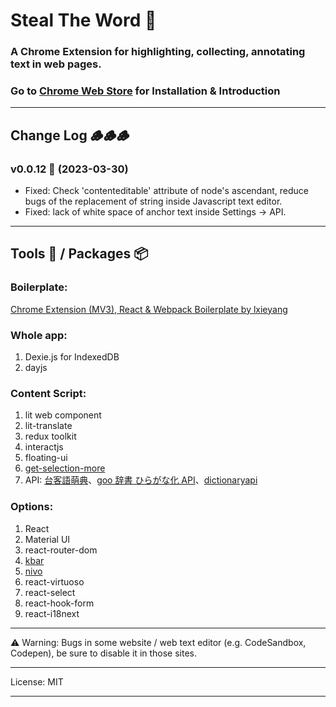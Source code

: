 # Steal The Word 🥷

### A Chrome Extension for highlighting, collecting, annotating text in web pages.

### Go to [Chrome Web Store](https://chrome.google.com/webstore/detail/steal-the-word/lolkalfaocfklgolbfblhdblhdppoaoa) for Installation & Introduction

---

## Change Log 🪵🪵🪵

### v0.0.12 🦑 (2023-03-30)

- Fixed: Check 'contenteditable' attribute of node's ascendant, reduce bugs of the replacement of string inside Javascript text editor.
- Fixed: lack of white space of anchor text inside Settings -> API.

---

## Tools 🧰 / Packages 📦

### Boilerplate:

[Chrome Extension (MV3), React & Webpack Boilerplate by lxieyang ](https://github.com/lxieyang/chrome-extension-boilerplate-react)

### Whole app:

1. Dexie.js for IndexedDB
2. dayjs

### Content Script:

1. lit web component
2. lit-translate
3. redux toolkit
4. interactjs
5. floating-ui
6. [get-selection-more](https://github.com/crimx/get-selection-more)
7. API: [台客語萌典](https://github.com/g0v/moedict-webkit)、[goo 辞書 ひらがな化 API](https://labs.goo.ne.jp/api/jp/hiragana-translation/)、[dictionaryapi](https://dictionaryapi.dev/)

### Options:

1. React
2. Material UI
3. react-router-dom
4. [kbar](https://github.com/timc1/kbar)
5. [nivo](https://nivo.rocks/)
6. react-virtuoso
7. react-select
8. react-hook-form
9. react-i18next

---

⚠️ Warning: Bugs in some website / web text editor (e.g. CodeSandbox, Codepen), be sure to disable it in those sites.

---

License: MIT

---
